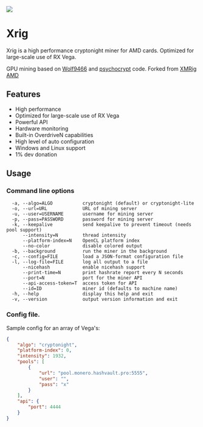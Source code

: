 ![](https://travis-ci.org/arnesson/xrig.svg?branch=master)

# Xrig
Xrig is a high performance cryptonight miner for AMD cards. Optimized for large-scale use of RX Vega.

GPU mining based on [Wolf9466](https://github.com/OhGodAPet) and [psychocrypt](https://github.com/psychocrypt) code. Forked from [XMRig AMD](https://github.com/xmrig/xmrig-amd)
<!--
<img src="https://i.imgur.com/TFncsi7.png" width="696" >
-->
## Features
* High performance
* Optimized for large-scale use of RX Vega
* Powerful API
* Hardware monitoring
* Built-in OverdriveN capabilities
* High level of auto configuration
* Windows and Linux support
* 1% dev donation

## Usage

### Command line options
```
  -a, --algo=ALGO           cryptonight (default) or cryptonight-lite
  -o, --url=URL             URL of mining server
  -u, --user=USERNAME       username for mining server
  -p, --pass=PASSWORD       password for mining server
  -k, --keepalive           send keepalive to prevent timeout (needs pool support)
      --intensity=N         thread intensity
      --platform-index=N    OpenCL platform index
      --no-color            disable colored output
  -b, --background          run the miner in the background
  -c, --config=FILE         load a JSON-format configuration file
  -l, --log-file=FILE       log all output to a file
      --nicehash            enable nicehash support
      --print-time=N        print hashrate report every N seconds
      --port=N              port for the miner API
      --api-access-token=T  access token for API
      --id=ID               miner id (defaults to machine name)
  -h, --help                display this help and exit
  -v, --version             output version information and exit
```

### Config file.
Sample config for an array of Vega's:
```json
{
    "algo": "cryptonight",
    "platform-index": 0,
    "intensity": 1932,
    "pools": [
        {
            "url": "pool.monero.hashvault.pro:5555",
            "user": "",
            "pass": "x"
        }
    ],
    "api": {
        "port": 4444
    }
}
```
